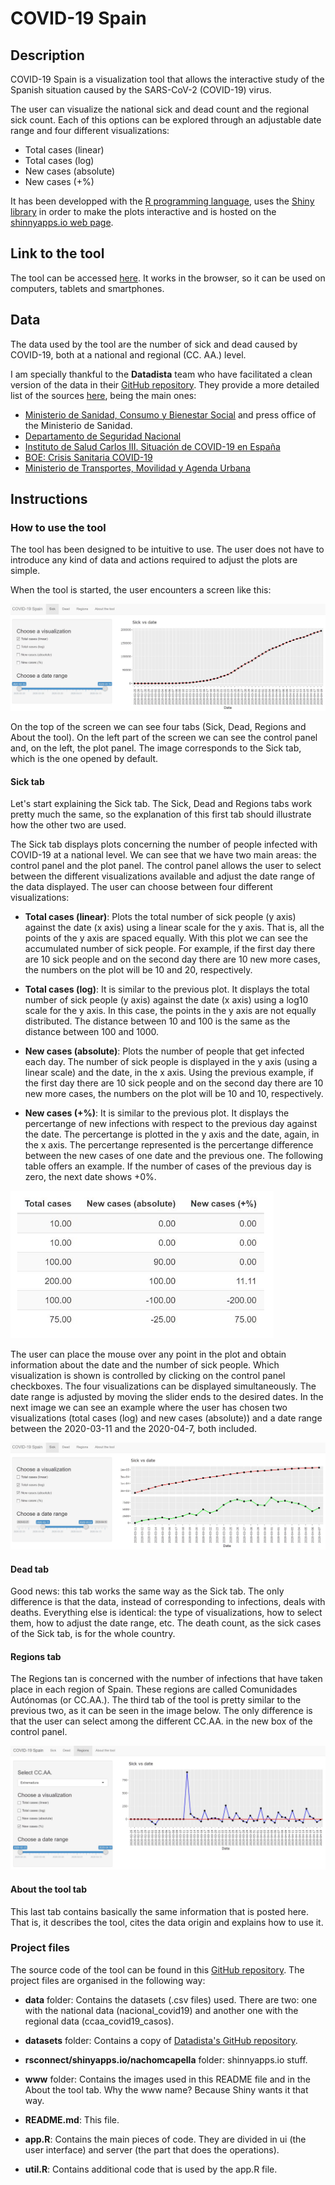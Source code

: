 COVID-19 Spain
================

## Description
COVID-19 Spain is a visualization tool that allows the interactive study of the Spanish situation caused by the SARS-CoV-2 (COVID-19) virus.

The user can visualize the national sick and dead count and the regional sick count. Each of this options can be explored through an adjustable date range and four different visualizations:
* Total cases (linear)
* Total cases (log)
* New cases (absolute)
* New cases (+%)

It has been developped with the [R programming language](https://www.r-project.org/), uses the [Shiny library](https://shiny.rstudio.com/) in order to make the plots interactive and is hosted on the [shinnyapps.io web page](https://www.shinyapps.io/).

## Link to the tool
The tool can be accessed [here](https://nachomcapella.shinyapps.io/covid-19/). It works in the browser, so it can be used on computers, tablets and smartphones.

## Data
The data used by the tool are the number of sick and dead caused by COVID-19, both at a national and regional (CC. AA.) level.

I am specially thankful to the **Datadista** team who have facilitated a clean version of the data in their [GitHub repository](https://github.com/datadista/datasets/tree/master/COVID%2019). They provide a more detailed list of the sources [here](https://github.com/datadista/datasets/blob/master/COVID%2019/readme.md), being the main ones:
* [Ministerio de Sanidad, Consumo y Bienestar Social]( https://www.mscbs.gob.es/profesionales/saludPublica/ccayes/alertasActual/nCov-China/situacionActual.htm) and press office of the Ministerio de Sanidad.
* [Departamento de Seguridad Nacional](https://www.dsn.gob.es/gl/current-affairs/press-room)
* [Instituto de Salud Carlos III. Situación de COVID-19 en España](https://covid19.isciii.es/)
* [BOE: Crisis Sanitaria COVID-19](https://www.boe.es/biblioteca_juridica/codigos/codigo.php?id=355&modo=2&nota=0&tab=2)
* [Ministerio de Transportes, Movilidad y Agenda Urbana](https://www.mitma.gob.es/transporte-terrestre/punto-de-informacion-de-servicios-de-restauracion)


## Instructions
### How to use the tool
The tool has been designed to be intuitive to use. The user does not have to introduce any kind of data and actions required to adjust the plots are simple.

When the tool is started, the user encounters a screen like this:

![Opening screen](./www/global_view.JPG)

On the top of the screen we can see four tabs (Sick, Dead, Regions and About the tool). On the left part of the screen we can see the control panel and, on the left, the plot panel. The image corresponds to the Sick tab, which is the one opened by default.
#### Sick tab
Let's start explaining the Sick tab. The Sick, Dead and Regions tabs work pretty much the same, so the explanation of this first tab should illustrate how the other two are used.

The Sick tab displays plots concerning the number of people infected with COVID-19 at a national level. We can see that we have two main areas: the control panel and the plot panel. The control panel allows the user to select between the different visualizations available and adjust the date range of the data displayed. The user can choose between four different visualizations:
* **Total cases (linear)**: Plots the total number of sick people (y axis) against the date (x axis) using a linear scale for the y axis. That is, all the points of the y axis are spaced equally. With this plot we can see the accumulated number of sick people. For example, if the first day there are 10 sick people and on the second day there are 10 new more cases, the numbers on the plot will be 10 and 20, respectively.


* **Total cases (log)**: It is similar to the previous plot. It displays the total number of sick people (y axis) against the date (x axis) using a log10 scale for the y axis. In this case, the points in the y axis are not equally distributed. The distance between 10 and 100 is the same as the distance between 100 and 1000.
* **New cases (absolute)**: Plots the number of people that get infected each day. The number of sick people is displayed in the y axis (using a linear scale) and the date, in the x axis. Using the previous example, if the first day there are 10 sick people and on the second day there are 10 new more cases, the numbers on the plot will be 10 and 10, respectively.

* **New cases (+%)**: It is similar to the previous plot. It displays the percertange of new infections with respect to the previous day against the date. The percertange is plotted in the y axis and the date, again, in the x axis. The percertange represented is the percertange difference between the new cases of one date and the previous one. The following table offers an example. If the number of cases of the previous day is zero, the next date shows +0%.
<img src="./www/table.JPG" width="421" height="236" />

The user can place the mouse over any point in the plot and obtain information about the date and the number of sick people. Which visualization is shown is controlled by clicking on the control panel checkboxes. The four visualizations can be displayed simultaneously. The date range is adjusted by moving the slider ends to the desired dates. In the next image we can see an example where the user has chosen two visualizations (total cases (log) and new cases (absolute)) and a date range between the 2020-03-11 and the 2020-04-7, both included.

![Sick tab example](./www/sick_tab.JPG)

#### Dead tab
Good news: this tab works the same way as the Sick tab. The only difference is that the data, instead of corresponding to infections, deals with deaths.  Everything else is identical: the type of visualizations, how to select them, how to adjust the date range, etc. The death count, as the sick cases of the Sick tab, is for the whole country.

#### Regions tab
The Regions tan is concerned with the number of infections that have taken place in each region of Spain. These regions are called Comunidades Autónomas (or CC.AA.). The third tab of the tool is pretty similar to the previous two, as it can be seen in the image below. The only difference is that the user can select among the different CC.AA. in the new box of the control panel.

![Region tab example](./www/region_tab.JPG)

#### About the tool tab
This last tab contains basically the same information that is posted here. That is, it describes the tool, cites the data origin and explains how to use it.

### Project files
The source code of the tool can be found in this [GitHub repository](https://github.com/nachomcapella/covid-19). The project files are organised in the following way:
*  **data** folder: Contains the datasets (.csv files) used. There are two: one with the national data (nacional_covid19) and another one with the regional data (ccaa_covid19_casos).

* **datasets** folder: Contains a copy of [Datadista's GitHub repository](https://github.com/datadista/datasets/tree/master/COVID%2019).
* **rsconnect/shinyapps.io/nachomcapella** folder: shinnyapps.io stuff.
* **www** folder: Contains the images used in this README file and in the About the tool tab. Why the www name? Because Shiny wants it that way.
* **README.md**: This file.
* **app.R**: Contains the main pieces of code. They are divided in ui (the user interface) and server (the part that does the operations).
* **util.R**: Contains additional code that is used by the app.R file.

